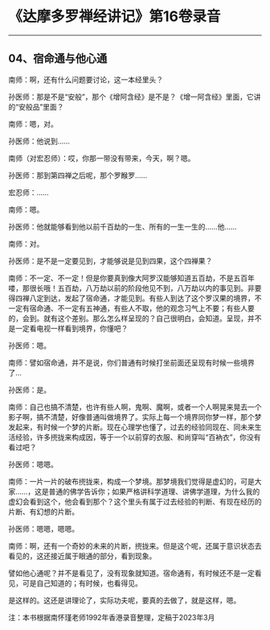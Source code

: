 # 《达摩多罗禅经讲记》第16卷录音

------

## 04、宿命通与他心通

南师：啊，还有什么问题要讨论，这一本经里头？

孙医师：那是不是“安般”，那个《增阿含经》是不是？《增一阿含经》里面，它讲的“安般品”里面？

南师：嗯，对。

孙医师：他说到……

南师（对宏忍师）：哎，你那一带没有带来，今天，啊？嗯。

孙医师：那到第四禅之后呢，那个罗睺罗……

宏忍师：……

南师：嗯。

孙医师：他就能够看到他以前千百劫的一生、所有的一生一生的……他……

南师：对。

孙医师：是不是一定要见到，才能够说是见到四果，这个四禅果？

南师：不一定、不一定！但是你要真到像大阿罗汉能够知道五百劫，不是五百年喽，那很长哦！五百劫，八万劫以前的阶段他见不到，八万劫以内的事见到。非要得四禅八定到达，发起了宿命通，才能见到。有些人到达了这个罗汉果的境界，不一定有宿命通、不一定有五神通，有些人不取，他的观念习气上不要；有些人要的，会到。就有这个差别。那么怎么样呈现的？自己很明白，会知道。呈现，并不是一定看电视一样看到境界，你懂吧？

孙医师：嗯。

南师：譬如宿命通，并不是说，你们普通有时候打坐前面还呈现有时候一些境界了…

孙医师：是。

南师：自己也搞不清楚，也许有些人啊，鬼啊、魔啊，或者一个人啊晃来晃去一个影子啊，搞不清楚，好像普通叫做境界了。实际上每一个境界同你梦一样，那个梦发起来，有时候一个梦的片断。现在心理学也懂了，过去的经验同现在、同未来生活经验，许多㨮拢来构成因，等于一个以前穿的衣服、和尚穿叫“百衲衣”，你没有看过吧？

孙医师：嗯嗯。

南师：一片一片的破布㨮拢来，构成一个梦境。那梦境我们觉得是虚幻的，可是大家……，这是普通的佛学告诉你；如果严格讲科学道理、讲佛学道理，为什么我的虚幻会看到这个，他会看到那个？这个里头有属于过去经验的判断、有现在经历的片断、有幻想的片断。

孙医师：嗯嗯，嗯嗯。

南师：啊，还有一个奇妙的未来的片断，㨮拢来。但是这个呢，还属于意识状态去看见的，这还接近属于眼通的部分，看到现象。

譬如他心通呢？并不是看见了，没有现象就知道。宿命通有，有时候还不是一定看见，可是自己知道的；有时候，也看得见。

是这样的。这还是讲理论了，实际功夫呢，要真的去做了，就是这样，嗯。

注：本书根据南怀瑾老师1992年香港录音整理，定稿于2023年3月
